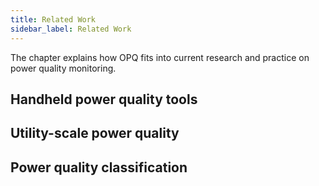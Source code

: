 ```yaml
---
title: Related Work
sidebar_label: Related Work
---
```


The chapter explains how OPQ fits into current research and practice on power quality monitoring.

## Handheld power quality tools

## Utility-scale power quality

## Power quality classification
